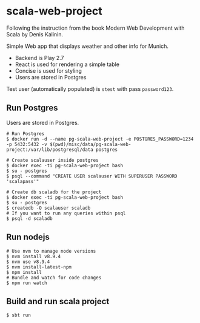 # scala-web-project
Following the instruction from the book Modern Web Development with Scala by Denis Kalinin.

Simple Web app that displays weather and other info for Munich.

* Backend is Play 2.7
* React is used for rendering a simple table
* Concise is used for styling
* Users are stored in Postgres

Test user (automatically populated) is `stest` with pass `password123`.

## Run Postgres

Users are stored in Postgres.

```$xslt
# Run Postgres
$ docker run -d --name pg-scala-web-project -e POSTGRES_PASSWORD=1234 -p 5432:5432 -v $(pwd)/misc/data/pg-scala-web-project:/var/lib/postgresql/data postgres
```
```$xslt
# Create scalauser inside postgres
$ docker exec -ti pg-scala-web-project bash
$ su - postgres
$ psql --command "CREATE USER scalauser WITH SUPERUSER PASSWORD 'scalapass'"
```
```$xslt
# Create db scaladb for the project
$ docker exec -ti pg-scala-web-project bash
$ su - postgres
$ createdb -O scalauser scaladb
# If you want to run any queries within psql
$ psql -d scaladb
```

## Run nodejs
```$xslt
# Use nvm to manage node versions
$ nvm install v8.9.4
$ nvm use v8.9.4
$ nvm install-latest-npm
$ npm install
# Bundle and watch for code changes
$ npm run watch
```

## Build and run scala project
```$xslt
$ sbt run
```